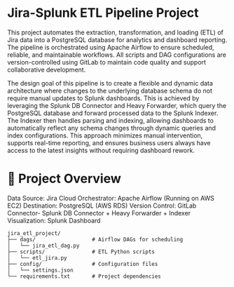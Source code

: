 # Jira-Splunk ETL Pipeline Project

This project automates the extraction, transformation, and loading (ETL) of Jira data into a PostgreSQL database for analytics and dashboard reporting. The pipeline is orchestrated using Apache Airflow to ensure scheduled, reliable, and maintainable workflows. All scripts and DAG configurations are version-controlled using GitLab to maintain code quality and support collaborative development.

The design goal of this pipeline is to create a flexible and dynamic data architecture where changes to the underlying database schema do not require manual updates to Splunk dashboards. This is achieved by leveraging the Splunk DB Connector and Heavy Forwarder, which query the PostgreSQL database and forward processed data to the Splunk Indexer. The Indexer then handles parsing and indexing, allowing dashboards to automatically reflect any schema changes through dynamic queries and index configurations. This approach minimizes manual intervention, supports real-time reporting, and ensures business users always have access to the latest insights without requiring dashboard rework.

# 🚀 Project Overview

Data Source: Jira Cloud
Orchestrator: Apache Airflow (Running on AWS EC2)
Destination: PostgreSQL (AWS RDS)
Version Control: GitLab
Connector- Splunk DB Connector + Heavy Forwarder + Indexer
Visualization: Splunk Dashboard

```
jira_etl_project/
├── dags/                  # Airflow DAGs for scheduling
│   └── jira_etl_dag.py
├── scripts/               # ETL Python scripts
│   └── etl_jira.py
├── config/                # Configuration files
│   └── settings.json
└── requirements.txt       # Project dependencies
```
